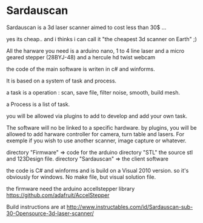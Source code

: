 # Sardauscan

Sardauscan is a 3d laser scanner aimed to cost less than 30$ ... 

yes its cheap.. and i thinks i can call it "the cheapest 3d scanner on Earth" ;)


All the harware you need is a arduino nano,  1 to 4 line laser and a micro geared stepper (28BYJ-48) and a hercule hd twist webcam

the code of the main software is writen in c# and winforms.

It is based on a system of task and process.

a task is a operation : scan, save file, filter noise, smooth, build mesh.

a Process is a list of task.

you will be allowed via plugins to add to develop and add your own task. 

The software will no be linked to a specific hardware.
by plugins, you will be allowed to add harware controller for camera, turn table and lasers.
For exemple if you wish to use another scanner, image capture or whatever.

directory "Firmware" => code for the arduino
directory "STL" the source stl and 123Design file.
directory "Sardauscan" => the client software

the code is C# and winforms and is build on a Visual 2010 version. so it's obviously for windows.
No make file, but visual solution file.

the firmware need the arduino accellstepper library 
https://github.com/adafruit/AccelStepper

Build instructions are at http://www.instructables.com/id/Sardauscan-sub-30-Opensource-3d-laser-scanner/
